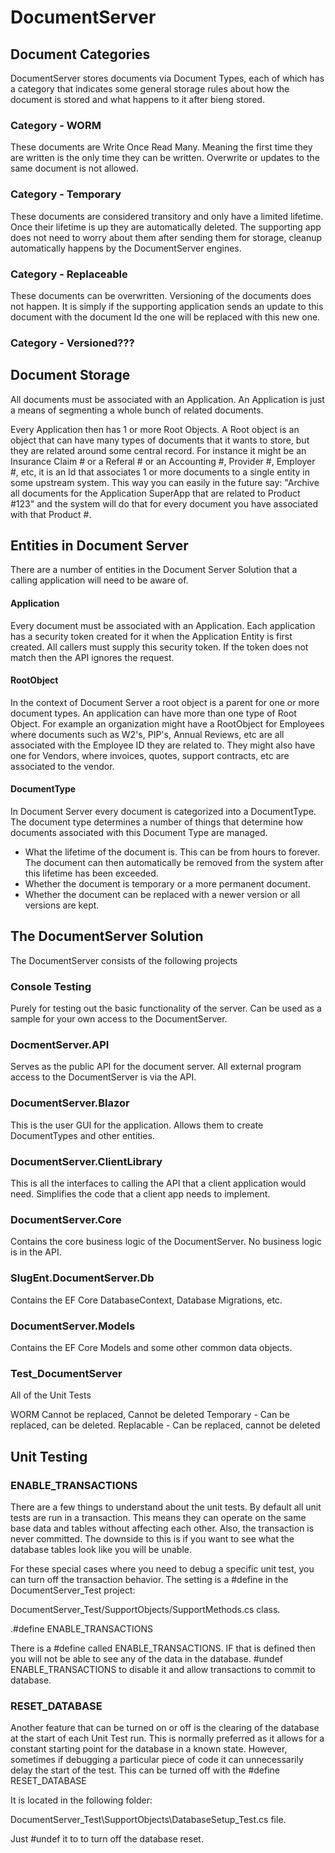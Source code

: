 # DocumentServer

## Document Categories
DocumentServer stores documents via Document Types, each of which has a category that indicates some general storage rules about how the document is stored and what happens to it after bieng stored. 
### Category - WORM
These documents are Write Once Read Many.  Meaning the first time they are written is the only time they can be written.  Overwrite or updates to the same document is not allowed.  

### Category - Temporary 
These documents are considered transitory and only have a limited lifetime.  Once their lifetime is up they are automatically deleted.  The supporting app does not need to worry about them after sending them for storage, cleanup automatically happens by the DocumentServer engines.

### Category - Replaceable 
These documents can be overwritten.  Versioning of the documents does not happen.  It is simply if the supporting application sends an update to this document with the document Id the one will be replaced with this new one.

### Category - Versioned???

## Document Storage
All documents must be associated with an Application.  An Application is just a means of segmenting a whole bunch of related documents.  

Every Application then has 1 or more Root Objects.  A Root object is an object that can have many types of documents that it wants to store, but they are related around some central record.  For instance it might be an Insurance Claim # or a Referal # or an Accounting #, Provider #, Employer #, etc, it is an Id that associates 1 or more documents to a single entity in some upstream system.  This way you can easily in the future say: "Archive all documents for the Application SuperApp that are related to Product #123" and the system will do that for every document you have associated with that Product #.  

## Entities in Document Server
There are a number of entities in the Document Server Solution that a calling application will need to be aware of.

#### Application
Every document must be associated with an Application.  Each application has a security token created for it when the Application Entity is first created.  All callers must supply this security token.  If the token does not match then the API ignores the request.

#### RootObject
In the context of Document Server a root object is a parent for one or more document types.  An application can have more than one type of Root Object.  For example an organization might have a RootObject for Employees where documents such as W2's, PIP's, Annual Reviews, etc are all associated with the Employee ID they are related to.  They might also have one for Vendors, where invoices, quotes, support contracts, etc are associated to the vendor.  

#### DocumentType
In Document Server every document is categorized into a DocumentType.  The document type determines a number of things that determine how documents associated with this Document Type are managed.
* What the lifetime of the document is.  This can be from hours to forever.  The document can then automatically be removed from the system after this lifetime has been exceeded.
* Whether the document is temporary or a more permanent document.
* Whether the document can be replaced with a newer version or all versions are kept.


## The DocumentServer Solution
The DocumentServer consists of the following projects

### Console Testing
Purely for testing out the basic functionality of the server.  Can be used as a sample for your own access to the DocumentServer.

### DocmentServer.API
Serves as the public API for the document server.  All external program access to the DocumentServer is via the API.

### DocumentServer.Blazor
This is the user GUI for the application.  Allows them to create DocumentTypes and other entities.

### DocumentServer.ClientLibrary
This is all the interfaces to calling the API that a client application would need.  Simplifies the code that a client app needs to implement.

### DocumentServer.Core
Contains the core business logic of the DocumentServer.  No business logic is in the API.

### SlugEnt.DocumentServer.Db
Contains the EF Core DatabaseContext, Database Migrations, etc.

### DocumentServer.Models
Contains the EF Core Models and some other common data objects.

### Test_DocumentServer 
All of the Unit Tests

WORM Cannot be replaced, Cannot be deleted
Temporary - Can be replaced, can be deleted.
Replacable - Can be replaced, cannot be deleted



## Unit Testing
### ENABLE_TRANSACTIONS
There are a few things to understand about the unit tests.  By default all unit tests are run in a transaction.  This means they can operate on the same base data and tables without affecting each other.  Also, the transaction is never committed.  The downside to this is if you want to see what the database tables look like you will be unable.  

For these special cases where you need to debug a specific unit test, you can turn off the transaction behavior.  The setting is a #define in the DocumentServer_Test project:
  
  DocumentServer_Test/SupportObjects/SupportMethods.cs class.
  
  .#define ENABLE_TRANSACTIONS

  There is a #define called ENABLE_TRANSACTIONS.  IF that is defined then you will not be able to see any of the data in the database.  #undef ENABLE_TRANSACTIONS to disable it and allow transactions to commit to database.


  ### RESET_DATABASE
  Another feature that can be turned on or off is the clearing of the database at the start of each Unit Test run.  This is normally preferred as it allows for a constant starting point for the database in a known state.  However, sometimes if debugging a particular piece of code it can unnecessarily delay the start of the test.  This can be turned off with the #define RESET_DATABASE

  It is located in the following folder:

  DocumentServer_Test\SupportObjects\DatabaseSetup_Test.cs file.  

  Just #undef it to to turn off the database reset.

